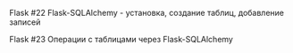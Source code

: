 Flask #22 Flask-SQLAlchemy - установка, создание таблиц, добавление записей

Flask #23 Операции с таблицами через Flask-SQLAlchemy
